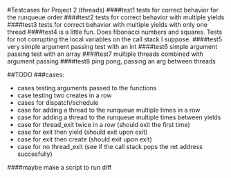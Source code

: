 #Testcases for Project 2 (threads)
####test1
tests for correct behavior for the runqueue order
####test2
tests for correct behavior with multiple yields
####test3
tests for correct behavior with multiple yields with only one thread
####test4
is a little fun. Does fibonacci numbers and squares. Tests for not corrupting the local variables on the call stack I suppose.
####test5
very simple argument passing test with an int
####test6
simple argument passing test with an array
####test7
multiple threads combined with argument passing
####test8
ping pong, passing an arg between threads

##TODO
###cases:
- cases testing arguments passed to the functions
- case testing two creates in a row
- cases for dispatch/schedule
- case for adding a thread to the runqueue multiple times in a row
- case for adding a thread to the runqueue multiple times between yields
- case for thread_exit twice in a row (should exit the first time)
- case for exit then yield (should exit upon exit)
- case for exit then create (should exit upon exit)
- case for no thread_exit (see if the call stack pops the ret address succesfully)

####maybe make a script to run diff
